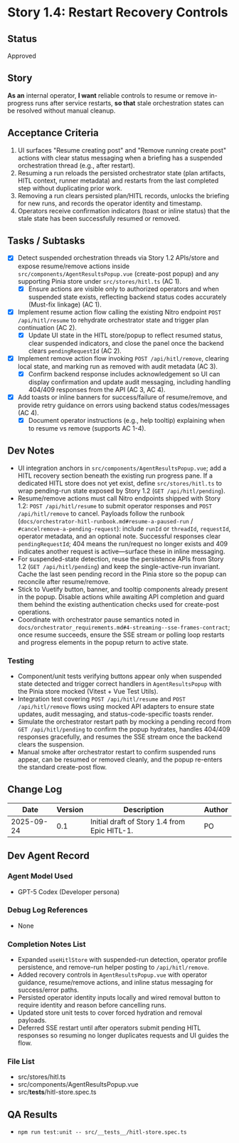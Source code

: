 # Story 1.4: Restart Recovery Controls

## Status
Approved

## Story
**As an** internal operator,
**I want** reliable controls to resume or remove in-progress runs after service restarts,
**so that** stale orchestration states can be resolved without manual cleanup.

## Acceptance Criteria
1. UI surfaces "Resume creating post" and "Remove running create post" actions with clear status messaging when a briefing has a suspended orchestration thread (e.g., after restart).
2. Resuming a run reloads the persisted orchestrator state (plan artifacts, HITL context, runner metadata) and restarts from the last completed step without duplicating prior work.
3. Removing a run clears persisted plan/HITL records, unlocks the briefing for new runs, and records the operator identity and timestamp.
4. Operators receive confirmation indicators (toast or inline status) that the stale state has been successfully resumed or removed.

## Tasks / Subtasks
- [x] Detect suspended orchestration threads via Story 1.2 APIs/store and expose resume/remove actions inside `src/components/AgentResultsPopup.vue` (create-post popup) and any supporting Pinia store under `src/stores/hitl.ts` (AC 1).
  - [x] Ensure actions are visible only to authorized operators and when suspended state exists, reflecting backend status codes accurately (Must-fix linkage) (AC 1).
- [x] Implement resume action flow calling the existing Nitro endpoint `POST /api/hitl/resume` to rehydrate orchestrator state and trigger plan continuation (AC 2).
  - [x] Update UI state in the HITL store/popup to reflect resumed status, clear suspended indicators, and close the panel once the backend clears `pendingRequestId` (AC 2).
- [x] Implement remove action flow invoking `POST /api/hitl/remove`, clearing local state, and marking run as removed with audit metadata (AC 3).
  - [x] Confirm backend response includes acknowledgement so UI can display confirmation and update audit messaging, including handling 404/409 responses from the API (AC 3, AC 4).
- [x] Add toasts or inline banners for success/failure of resume/remove, and provide retry guidance on errors using backend status codes/messages (AC 4).
  - [x] Document operator instructions (e.g., help tooltip) explaining when to resume vs remove (supports AC 1-4).

## Dev Notes
- UI integration anchors in `src/components/AgentResultsPopup.vue`; add a HITL recovery section beneath the existing run progress pane. If a dedicated HITL store does not yet exist, define `src/stores/hitl.ts` to wrap pending-run state exposed by Story 1.2 (`GET /api/hitl/pending`).
- Resume/remove actions must call Nitro endpoints shipped with Story 1.2: `POST /api/hitl/resume` to submit operator responses and `POST /api/hitl/remove` to cancel. Payloads follow the runbook (`docs/orchestrator-hitl-runbook.md#resume-a-paused-run` / `#cancelremove-a-pending-request`): include `runId` or `threadId`, `requestId`, operator metadata, and an optional note. Successful responses clear `pendingRequestId`; 404 means the run/request no longer exists and 409 indicates another request is active—surface these in inline messaging.
- For suspended-state detection, reuse the persistence APIs from Story 1.2 (`GET /api/hitl/pending`) and keep the single-active-run invariant. Cache the last seen pending record in the Pinia store so the popup can reconcile after resume/remove.
- Stick to Vuetify button, banner, and tooltip components already present in the popup. Disable actions while awaiting API completion and guard them behind the existing authentication checks used for create-post operations.
- Coordinate with orchestrator pause semantics noted in `docs/orchestrator_requirements.md#4-streaming--sse-frames-contract`; once resume succeeds, ensure the SSE stream or polling loop restarts and progress elements in the popup return to active state.

### Testing
- Component/unit tests verifying buttons appear only when suspended state detected and trigger correct handlers in `AgentResultsPopup` with the Pinia store mocked (Vitest + Vue Test Utils).
- Integration test covering `POST /api/hitl/resume` and `POST /api/hitl/remove` flows using mocked API adapters to ensure state updates, audit messaging, and status-code-specific toasts render.
- Simulate the orchestrator restart path by mocking a pending record from `GET /api/hitl/pending` to confirm the popup hydrates, handles 404/409 responses gracefully, and resumes the SSE stream once the backend clears the suspension.
- Manual smoke after orchestrator restart to confirm suspended runs appear, can be resumed or removed cleanly, and the popup re-enters the standard create-post flow.

## Change Log
| Date | Version | Description | Author |
|------|---------|-------------|--------|
| 2025-09-24 | 0.1 | Initial draft of Story 1.4 from Epic HITL-1. | PO |

## Dev Agent Record

### Agent Model Used
- GPT-5 Codex (Developer persona)

### Debug Log References
- None

### Completion Notes List
- Expanded `useHitlStore` with suspended-run detection, operator profile persistence, and remove-run helper posting to `/api/hitl/remove`.
- Added recovery controls in `AgentResultsPopup.vue` with operator guidance, resume/remove actions, and inline status messaging for success/error paths.
- Persisted operator identity inputs locally and wired removal button to require identity and reason before cancelling runs.
- Updated store unit tests to cover forced hydration and removal payloads.
- Deferred SSE restart until after operators submit pending HITL responses so resuming no longer duplicates requests and UI guides the flow.

### File List
- src/stores/hitl.ts
- src/components/AgentResultsPopup.vue
- src/__tests__/hitl-store.spec.ts

## QA Results
- `npm run test:unit -- src/__tests__/hitl-store.spec.ts`
